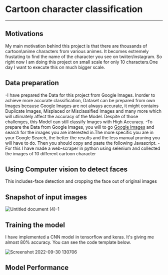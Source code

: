 # Cartoon character classification
___________________________________

## Motivations
   My main motivation behind this project is that there are thousands of cartoon\anime characters from various animes. It becomes extremely frustating to find the name of the character you see on twiiter/instagram. So right now I am doing this project on small scale for only 10 characters.One day I want to execute this on much bigger scale.


## Data preparation
-I have prepared the Data for this project from Google Images. Inorder to achieve more accurate classification, Dataset can be prepared from own Images because Google Images are not always accurate, it might contains Duplicate Images, Misplaced or Misclassified Images and many more which will utlimately affect the accuracy of the Model. Despite of those challenges, this Model can still classify Images with High Accuracy.
-To prepare the Data from Google Images, you will to go [Google Images](https://www.google.co.in/imghp?hl=en&tab=ri&ogbl) and search for the images you are interested in.The more specific you are in your Google Search, the better the results and the less manual pruning you will have to do. Then you should copy and paste the following Javascript.
-For this I have made a web-scraper in python using selenium and collected the images of 10 different cartoon character

## Using Computer vision to detect faces
This includes-face detection and cropping the face out of original images

## Snapshot of input images

![Untitled document (4)-1](https://user-images.githubusercontent.com/104096164/192888515-5c4de528-98b9-4443-bfab-0c845cc019bf.png)



## Training the model
I have implemented a CNN model in tensorflow and keras. It's giving me almost 80% accuracy. You can see the code template below.

![Screenshot 2022-09-30 130706](https://user-images.githubusercontent.com/104096164/193219818-5c529a0d-a12d-4591-b166-53cd085da197.png)

## Model Performance
